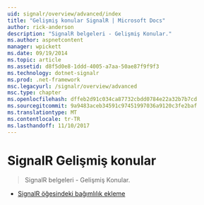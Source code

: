 ```yaml
---
uid: signalr/overview/advanced/index
title: "Gelişmiş konular SignalR | Microsoft Docs"
author: rick-anderson
description: "SignalR belgeleri - Gelişmiş Konular."
ms.author: aspnetcontent
manager: wpickett
ms.date: 09/19/2014
ms.topic: article
ms.assetid: d8f5d0e8-1ddd-4005-a7aa-50ae87f9f9f3
ms.technology: dotnet-signalr
ms.prod: .net-framework
msc.legacyurl: /signalr/overview/advanced
msc.type: chapter
ms.openlocfilehash: dffeb2d91c034ca87732cbdd0784e22a32b7b7cd
ms.sourcegitcommit: 9a9483aceb34591c97451997036a9120c3fe2baf
ms.translationtype: MT
ms.contentlocale: tr-TR
ms.lasthandoff: 11/10/2017
---
```

<a name="signalr-advanced-topics"></a>SignalR Gelişmiş konular
====================
> SignalR belgeleri - Gelişmiş Konular.


- [SignalR öğesindeki bağımlılık ekleme](dependency-injection.md)
